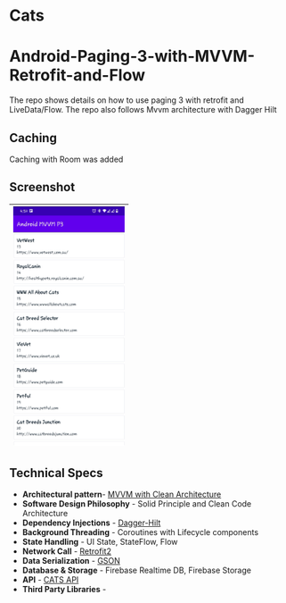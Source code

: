 # Cats

# Android-Paging-3-with-MVVM-Retrofit-and-Flow
The repo shows details on how to use paging 3 with retrofit and LiveData/Flow. The repo also follows Mvvm architecture with Dagger Hilt

## Caching
Caching with Room was added

## Screenshot
|<img src="screenshot.png" width=200/>|
|:----:|

## Technical Specs

- **Architectural pattern**- [MVVM with Clean Architecture](https://developer.android.com/courses/pathways/android-architecture "MVVM with Clean Architecture")
- **Software Design Philosophy** - Solid Principle and Clean Code Architecture
- **Dependency Injections** - [Dagger-Hilt](https://developer.android.com/training/dependency-injection/hilt-android "Dagger-Hilt")
- **Background Threading** - Coroutines with Lifecycle components
- **State Handling** - UI State, StateFlow, Flow
- **Network Call** - [Retrofit2](https://square.github.io/retrofit/ "Retrofit2")
- **Data Serialization** - [GSON](https://github.com/google/gson "GSON")
- **Database & Storage** - Firebase Realtime DB, Firebase Storage
- **API** - [CATS API]("https://documenter.getpostman.com/view/5578104/RWgqUxxh")
- **Third Party Libraries** -
